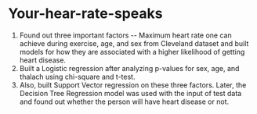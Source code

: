 # Your-hear-rate-speaks
1. Found out three important factors -- Maximum heart rate one can achieve during exercise, age, and sex from Cleveland dataset and built models for how they are associated with a higher likelihood of getting heart disease.<br>
2. Built a Logistic regression after analyzing p-values for sex, age, and thalach using chi-square and t-test.<br>
3. Also, built Support Vector regression on these three factors. Later, the Decision Tree Regression model was used with the input of test data and found out whether the person will have heart disease or not.<br>
